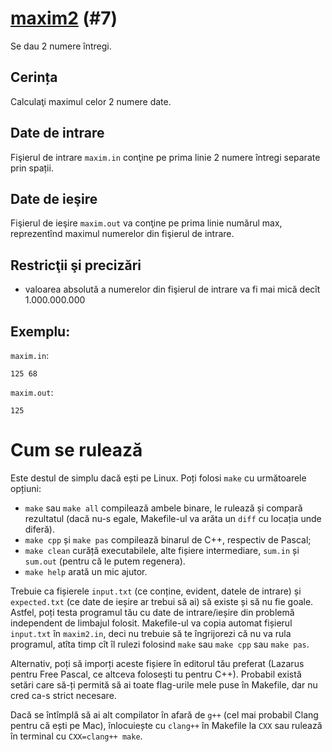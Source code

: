 # [maxim2](https://www.pbinfo.ro/probleme/7) (#7)
Se dau 2 numere întregi.

## Cerința
Calculaţi maximul celor 2 numere date.

## Date de intrare
Fişierul de intrare `maxim.in` conţine pe prima linie 2 numere întregi separate
prin spații.

## Date de ieşire
Fişierul de ieşire `maxim.out` va conţine pe prima linie numărul max,
reprezentînd maximul numerelor din fişierul de intrare.

## Restricţii şi precizări
- valoarea absolută a numerelor din fişierul de intrare va fi mai mică decît
  1.000.000.000

## Exemplu:
`maxim.in`:
```
125 68
```
`maxim.out`:
```
125
```

# Cum se rulează
Este destul de simplu dacă ești pe Linux. Poți folosi `make` cu următoarele
opțiuni:
- `make` sau `make all` compilează ambele binare, le rulează și compară
  rezultatul (dacă nu-s egale, Makefile-ul va arăta un `diff` cu locația unde
  diferă).
- `make cpp` și `make pas` compilează binarul de C++, respectiv de Pascal;
- `make clean` curăță executabilele, alte fișiere intermediare, `sum.in` și `sum.out`
  (pentru că le putem regenera).
- `make help` arată un mic ajutor.

Trebuie ca fișierele `input.txt` (ce conține, evident, datele de intrare) și
`expected.txt` (ce date de ieșire ar trebui să ai) să existe și să nu fie goale.
Astfel, poți testa programul tău cu date de intrare/ieșire din problemă
independent de limbajul folosit. Makefile-ul va copia automat fișierul
`input.txt` în `maxim2.in`, deci nu trebuie să te îngrijorezi că nu va rula
programul, atîta timp cît îl rulezi folosind `make` sau `make cpp` sau `make
pas`.

Alternativ, poți să imporți aceste fișiere în editorul tău preferat (Lazarus
pentru Free Pascal, ce altceva folosești tu pentru C++). Probabil există setări
care să-ți permită să ai toate flag-urile mele puse în Makefile, dar nu cred
ca-s strict necesare.

Dacă se întîmplă să ai alt compilator în afară de `g++` (cel mai probabil Clang
pentru că ești pe Mac), înlocuiește cu `clang++` în Makefile la `CXX` sau
rulează în terminal cu `CXX=clang++ make`.
